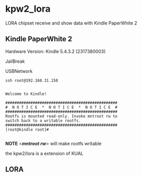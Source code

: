 # kpw2_lora
LORA chipset receive and show data with Kindle PaperWhite 2


## Kindle PaperWhite 2

Hardware Version: Kindle 5.4.3.2 (2317380003)

JailBreak

USBNetwork

```shell
ssh root@192.168.31.150


Welcome to Kindle!

#################################################
#  N O T I C E  *  N O T I C E  *  N O T I C E  # 
#################################################
Rootfs is mounted read-only. Invoke mntroot rw to
switch back to a writable rootfs.
#################################################
[root@kindle root]# 


```

**NOTE** <***mntroot rw***> will make rootfs writable


the kpw2/lora is a extension of KUAL


## LORA


